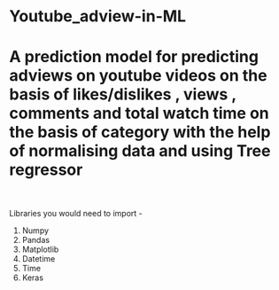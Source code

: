 # Youtube_adview-in-ML
A prediction model for predicting adviews on youtube videos on the basis of  likes/dislikes , views , comments and total watch time on the basis of category with the help of normalising data and using Tree regressor
<br>
<br>
============================================================================================
Libraries you would need to import - 
1. Numpy <br>
2. Pandas <br>
3. Matplotlib <br>
4. Datetime <br>
5. Time <br>
6. Keras
